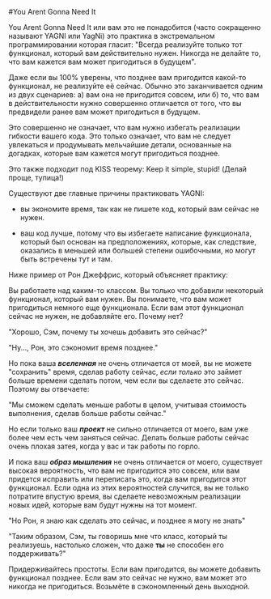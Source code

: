 #You Arent Gonna Need It

You Arent Gonna Need It или вам это не понадобится (часто сокращенно называют YAGNI или YagNi) это практика в экстремальном программировании которая гласит: "Всегда реализуйте только тот функционал, который вам действительно нужен. Никогда не делайте то, что вам кажется вам может пригодиться в будущем".

Даже если вы 100% уверены, что позднее вам пригодится какой-то функционал, не реализуйте её сейчас. Обычно это заканчивается одним из двух сценариев: а) вам она не пригодится совсем, или б) то, что вам в действительности нужно совершенно отличается от того, что вы предвидели ранее вам может пригодиться в будущем.

Это совершенно не означает, что вам нужно избегать реализации гибкости вашего кода. Это только означает, что вам не следует увлекаться и продумывать мельчайшие детали, основанные на догадках, которые вам кажется могут пригодиться позднее.

Это также подходит под KISS теорему: Keep it simple, stupid! (Делай проще, тупица!)

Существуют две главные причины практиковать YAGNI:

* вы экономите время, так как не пишете код, который вам сейчас не нужен.

* ваш код лучше, потому что вы избегаете написание функционала, который был основан на предположениях, которые, как следствие, оказались в меньшей или большей степени ошибочными, но могут быть встречены тут и там.

Ниже пример от Рон Джеффрис, который объясняет практику:

Вы работаете над каким-то классом. Вы только что добавили некоторый функционал, который вам нужен. Вы понимаете, что вам может пригодиться немного еще функционала. Если вам этот функционал сейчас не нужен, не добавляйте его. Почему нет?

"Хорошо, Сэм, почему ты хочешь добавить это сейчас?"

"Ну..., Рон, это сэкономит время позднее."

Но пока ваша _**вселенная**_ не очень отличается от моей, вы не можете "сохранить" время, сделав работу сейчас, _если только_ это займет больше времени сделать потом, чем если вы сделаете это сейчас. Поэтому вы отвечаете:

"Мы сможем сделать меньше работы в целом, учитывая стоимость выполнения, сделав больше работы сейчас."

Но если только ваш _**проект**_ не сильно отличается от моего, вам уже более чем есть чем заняться сейчас. Делать больше работы сейчас очень плохая затея, когда у вас и так работы по горло.

И пока ваш _**образ мышления**_ не очень отличается от моего, существует высокая вероятность, что вам не пригодится это совсем, или вам придется исправить или переписать это, когда вам пригодится этот функционал. Если одна из этих вероятностей случится, вы не только потратите впустую время, вы сделаете невозможным реализации новых идей, которые вам будут нужны на тот момент.

"Но Рон, я знаю как сделать это сейчас, и позднее я могу не знать"

"Таким образом, Сэм, ты говоришь мне что класс, который ты реализуешь, настолько сложен, что даже **ты** не способен его поддерживать?"

Придерживайтесь простоты. Если вам пригодится, вы можете добавить функционал позднее. Если вам это сейчас не нужно, вам может это никогда не пригодиться. Возьмёте в сэкономленный день выходной.



